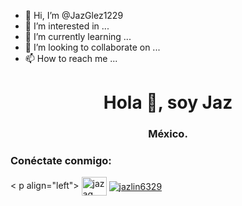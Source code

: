 - 👋 Hi, I’m @JazGlez1229
- 👀 I’m interested in ...
- 🌱 I’m currently learning ...
- 💞️ I’m looking to collaborate on ...
- 📫 How to reach me ...

<!---
JazGlez1229/JazGlez1229 is a ✨ special ✨ repository because its `README.md` (this file) appears on your GitHub profile.
You can click the Preview link to take a look at your changes.
---><h1 align="center">Hola 👋, soy Jaz</h1>
<h3 align="center">México.</h3>

<h3 align="left">Conéctate conmigo:</h3>
< p align="left">
<a href="https://fb.com/jaz ag" target="blank"><img align="center" src="https://raw.githubusercontent.com/rahuldkjain /github-profile-readme-generator/master/src/images/icons/Social/facebook.svg" alt="jaz ag" height="30" width="40" /></a>
<a href=" https://instagram.com/jazlin6329" target="blank"><img align="center" src="https://raw.githubusercontent.com/rahuldkjain/github-profile-readme-generator/master/src/ imágenes/iconos/Social/instagram.svg"alt="jazlin6329" altura="30" ancho="40" /></a>
</p>

